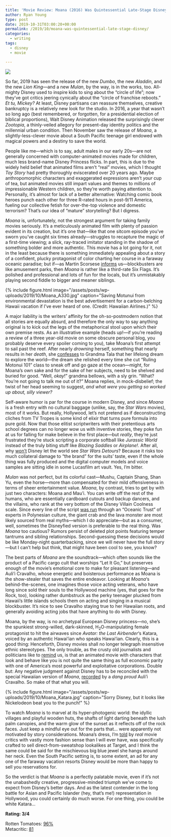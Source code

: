 ```yaml
---
title: 'Movie Review: Moana (2016) Was Quintessential Late-Stage Disney'
author: Ryan Young
type: post
date: 2019-10-31T03:00:20+00:00
permalink: /2019/10/moana-was-quintessential-late-stage-disney/
categories:
  - writing
tags:
  - disney
  - movie

---
```

![](https://upload.wikimedia.org/wikipedia/en/2/26/Moana_Teaser_Poster.jpg)

So far, 2019 has seen the release of the new _Dumbo_, the new _Aladdin_, and the new _Lion King_—and a new _Mulan_, by the way, is in the works, too. All-mighty Disney used to inspire kids to sing about the &#8220;circle of life&#8221;; now they&#8217;ve got critics jeering cynically about the &#8220;circle of franchise reboots.&#8221; _Et tu, Mickey?_ At least, Disney partisans can reassure themselves, creative bankruptcy is a relatively new look for the studio. In 2016, a year that wasn&#8217;t so long ago (best remembered, or forgotten, for a presidential election of biblical proportions), Walt Disney Animation released the surprisingly clever _Zootopia_, a thinly-veiled allegory for present-day identity politics and the millennial urban condition. Then November saw the release of _Moana_, a slightly-less-clever movie about a South Pacific teenage girl endowed with magical powers and a destiny to save the world.

<!--more-->

People like me—which is to say, adult males in our early 20s—are not generally concerned with computer-animated movies made for children, much less brand-name Disney Princess flicks. In part, this is due to the widely held belief that animated films aren&#8217;t &#8220;real&#8221; movies, which I thought _Toy Story_ had pretty thoroughly eviscerated over 20 years ago. Maybe anthropomorphic characters and exaggerated expressions aren&#8217;t _your_ cup of tea, but animated movies still impart values and themes to millions of impressionable Western children, so they&#8217;re worth paying attention to. Personally, it&#8217;s almost for lack of a better alternative: Watching comic book heroes punch each other for three R-rated hours in post-9/11 America, fueling our collective fetish for over-the-top violence and domestic terrorism? That&#8217;s our idea of &#8220;mature&#8221; storytelling? But I digress.

_Moana_ is, unfortunately, not the strongest argument for taking family movies seriously. It&#8217;s a meticulously animated film with plenty of passion evident in its creation, but it&#8217;s one that—like that one sitcom episode you&#8217;ve sworn you&#8217;ve caught six times already—struggles to recapture the magic of a first-time viewing; a slick, ray-traced imitator standing in the shadow of something bolder and more authentic. This movie has a lot going for it, not in the least because there is something immediately appealing about a story of a confident, plucky protagonist of color charting her course in a faraway oceanic paradise; but if—as Martin Scorsese [informs](https://variety.com/2019/film/news/martin-scorsese-marvel-theme-parks-1203360075/) us—blockbusters are like amusement parks, then _Moana_ is rather like a third-rate Six Flags. It&#8217;s polished and professional and lots of fun for the locals, but it&#8217;s unmistakably playing second fiddle to bigger and meaner siblings.

{% include figure.html image="/assets/posts/wp-uploads/2019/10/Moana_A330.jpg" caption="Saving Motunui from environmental devastation is the best advertisement for a carbon-belching Hawaii vacation if I&#8217;ve ever heard of one. (Credit: Hawaiian Airlines.)" %}

A major liability is the writers&#8217; affinity for the oh-so-postmodern notion that all stories are equally absurd, and therefore the only way to say anything original is to kick out the legs of the metaphorical stool upon which their own premise rests. As an illustrative example (heads up!—if you&#8217;re reading a review of a three year-old movie on some obscure personal blog, you probably deserve every spoiler coming to you), take Moana&#8217;s first attempt to sail past the reef. After nearly _drowning_ herself, something that nearly results in her _death_, she [confesses](https://youtu.be/8Iay8zCVXRc?t=2) to Grandma Tala that her lifelong dream to explore the world—the dream she relished every time she cut &#8220;Ruling Motonui 101&#8221; class to sneak off and go gaze at the ocean—might, for Moana&#8217;s own sake and for the sake of her subjects, need to be shelved and buried for good. &#8220;Well, _okay_!&#8221; grandma bellows, with a sly grin. &#8220;What? You&#8217;re not going to talk me out of it?&#8221; Moana replies, in mock-disbelief; the twist of her head seeming to suggest, _and what were_ you _getting so worked up about, silly viewer?_

Self-aware humor is par for the course in modern Disney, and since _Moana_ is a fresh entry with no cultural baggage (unlike, say, the _Star Wars_ movies), most of it works. But really, Hollywood, let&#8217;s not pretend as if deconstructing cliches from TV Tropes is some kind of elixir that turns pure formula into pure gold. Now that those elitist scriptwriters with their pretentious arts school degrees can no longer wow us with inventive stories, they poke fun at us for falling for make believe in the first place—but _really_, they&#8217;re just frustrated they&#8217;re stuck scripting a corporate softball like _Jurassic World_ instead of the truly biting stuff like _Blazing Saddles_ or _Airplane!_. After all, why [won&#8217;t](https://www.slashfilm.com/star-wars-detours-release/) Disney let the world see _Star Wars Detours_? Because it risks too much collateral damage to &#8220;the brand&#8221; for the suits&#8217; taste, even if the whole thing was fully produced and the digital computer models and voice samples are sitting idle in some Lucasfilm art vault. Yes, I&#8217;m bitter.

_Mulan_ was not perfect, but its colorful cast—Mushu, Captain Shang, Shan Yu, even the horse—more than compensated for their mild offensiveness in terms of sheer entertainment value. _Moana_, by contrast, tries to get by with just two characters: Moana and Mau&#8217;i. You can write off the rest of the humans, who are essentially cardboard cutouts and backup dancers, and the villains, who rank at the very bottom of the Disney Villain Coolness scale. Since every line of the script [was run](https://www.vanityfair.com/hollywood/2016/11/moana-oceanic-trust-disney-controversy-pacific-islanders-polynesia) through an &#8220;Oceanic Trust&#8221; of experts in Polynesian culture, the giant crab and the lava monster are most likely sourced from real myths—which I do appreciate—but as a consumer, well, sometimes the Disneyfied version is preferable to the real thing. Was _Moana_ too cautious? Rumors persist of deleted plot points featuring temper tantrums and sibling relationships. Second-guessing these decisions would be like Monday-night quarterbacking, since we will never have the full story—but I can&#8217;t help but think, that might have been cool to see, you know?

The best parts of _Moana_ are the soundtrack—which often sounds like the product of a Pacific cargo cult that worships &#8220;Let It Go,&#8221; but preserves enough of the movie&#8217;s emotional core to make for pleasant listening—and Auli&#8217;i Cravalho, whose energetic and boisterous performance as Moana is the show-stealer that saves the entire endeavor. Looking at _Moana_&#8216;s behind-the-scenes, one imagines those voice acting veterans, who have long since sold their souls to the Hollywood machine (yes, that goes for the Rock, too), looking rather dumbstruck as the perky teenager plucked from Hawaii&#8217;s little islands schools them on acting and singing in a musical blockbuster. It&#8217;s nice to see Cravalho staying true to her Hawaiian roots, and generally avoiding acting jobs that have anything to do with Disney.

Moana, by the way, is no archetypal European Disney princess—no, she&#8217;s the spunkiest strong-willed, dark-skinned, H<sub>2</sub>O-manipulating female protagonist to hit the airwaves since _Avatar: the Last Airbender_&#8216;s Katara, voiced by an authentic Hawai&#8217;ian who speaks Hawai&#8217;ian. Clearly, this is a good thing: Henceforth, Disney movies shall no longer telegraph insensitive ethnic stereotypes. The only trouble, as the crusty old journalists and politicians like to [remind](https://www.theguardian.com/film/2017/jan/13/moana-might-be-great-for-representation-but-its-not-all-heartwarming-for-hawaii) us, is that an animated movie with characters that look and behave like you is not quite the same thing as full economic parity with one of America&#8217;s most powerful and exploitative corporations. Double but: Any negative judgment against Disney has to be reconciled with the special Hawaiian version of _Moana_, [recorded](https://www.nbcnews.com/news/asian-america/hawaiian-language-version-moana-be-distributed-schools-across-hawaii-n940411) by a _dang proud_ Auli&#8217;i Cravalho. So make of that what you will.

{% include figure.html image="/assets/posts/wp-uploads/2019/10/Moana_Katara.jpg" caption="Sorry Disney, but it looks like Nickelodeon beat you to the punch!" %}

To watch _Moana_ is to marvel at its hyper-photogenic world: the idyllic villages and playful wooden huts, the shafts of light darting beneath the lush palm canopies, and the warm glow of the sunset as it reflects off of the rock faces. Just keep a mindful eye out for the parts that&#8230; were apparently not motivated by story considerations. Moana&#8217;s dress, I&#8217;m [told](https://www.vanityfair.com/hollywood/2016/11/moana-disney-review) by _real_ movie critics with vastly more fashion sense than I will ever have, was specifically crafted to sell direct-from-sweatshop lookalikes at Target, and I think the same could be said for the mischievous big blue jewel she hangs around her neck. Even the South Pacific setting is, to some extent, an ad for any one of the faraway vacation resorts Disney would be more than happy to sell you reservations for.

So the verdict is that _Moana_ is a perfectly palatable movie, even if it&#8217;s not the unabashedly creative, progressive-minded triumph we&#8217;ve come to expect from Disney&#8217;s better days. And as the latest contender in the long battle for Asian and Pacific Islander (hey, that&#8217;s me!) representation in Hollywood, you could certainly do much worse. For one thing, you could be white Katara&#8230;

**Rating: 3/4**

Rotten Tomatoes: [96%](https://www.rottentomatoes.com/m/moana_2016)<br>
Metacritic: [81](https://www.metacritic.com/movie/moana)